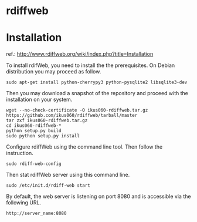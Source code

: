 rdiffweb
========

Installation
============
ref.: http://www.rdiffweb.org/wiki/index.php?title=Installation

To install rdifWeb, you need to install the the prerequisites. On Debian distribution you may proceed as follow.

    sudo apt-get install python-cherrypy3 python-pysqlite2 libsqlite3-dev

Then you may download a snapshot of the repository and proceed with the installation on your system.

    wget --no-check-certificate -O ikus060-rdiffweb.tar.gz https://github.com/ikus060/rdiffweb/tarball/master
    tar zxf ikus060-rdiffweb.tar.gz
    cd ikus060-rdiffweb-*
    python setup.py build
    sudo python setup.py install
  
Configure rdiffWeb using the command line tool. Then follow the instruction.

    sudo rdiff-web-config
    
Then stat rdiffWeb server using this command line.

    sudo /etc/init.d/rdiff-web start

By default, the web server is listening on port 8080 and is accessible via the following URL.

    http://server_name:8080
    